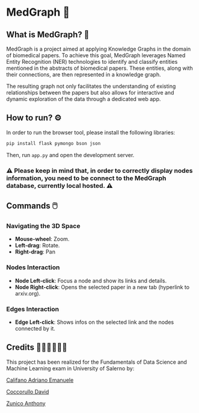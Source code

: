 # MedGraph 🧬

## What is MedGraph? 🤔

MedGraph is a project aimed at applying Knowledge Graphs in the domain of biomedical papers. To achieve this goal, MedGraph leverages Named Entity Recognition (NER) technologies to identify and classify entities mentioned in the abstracts of biomedical papers. These entities, along with their connections, are then represented in a knowledge graph.

The resulting graph not only facilitates the understanding of existing relationships between the papers but also allows for interactive and dynamic exploration of the data through a dedicated web app.

## How to run? ⚙️

In order to run the browser tool, please install the following libraries:

```sh
pip install flask pymongo bson json
```

Then, run ```app.py``` and open the development server.

### ⚠️ Please keep in mind that, in order to correctly display nodes information, you need to be connect to the MedGraph database, currently local hosted. ⚠️

## Commands 🖱️

### Navigating the 3D Space 
- **Mouse-wheel**: Zoom.
- **Left-drag**: Rotate.
- **Right-drag**: Pan

### Nodes Interaction
- **Node Left-click**: Focus a node and show its links and details.
- **Node Right-click**: Opens the selected paper in a new tab (hyperlink to arxiv.org).

### Edges Interaction
- **Edge Left-click**: Shows infos on the selected link and the nodes connected by it.

## Credits 👨🏻‍👦🏻‍👦🏻

This project has been realized for the Fundamentals of Data Science and Machine Learning exam in University of Salerno by:

[Califano Adriano Emanuele](https://github.com/adriano22jr)

[Coccorullo David](https://github.com/davidcocc)

[Zunico Anthony](https://github.com/DJHeisenberg01)
